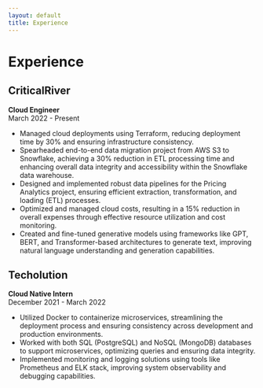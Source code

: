 ```yaml
---
layout: default
title: Experience
---
```


# Experience

## CriticalRiver
**Cloud Engineer**  
March 2022 - Present

- Managed cloud deployments using Terraform, reducing deployment time by 30% and ensuring infrastructure consistency.
- Spearheaded end-to-end data migration project from AWS S3 to Snowflake, achieving a 30% reduction in ETL processing time and enhancing overall data integrity and accessibility within the Snowflake data warehouse.
- Designed and implemented robust data pipelines for the Pricing Analytics project, ensuring efficient extraction, transformation, and loading (ETL) processes.
- Optimized and managed cloud costs, resulting in a 15% reduction in overall expenses through effective resource utilization and cost monitoring.
- Created and fine-tuned generative models using frameworks like GPT, BERT, and Transformer-based architectures to generate text, improving natural language understanding and generation capabilities.

## Techolution
**Cloud Native Intern**  
December 2021 - March 2022

- Utilized Docker to containerize microservices, streamlining the deployment process and ensuring consistency across development and production environments.
- Worked with both SQL (PostgreSQL) and NoSQL (MongoDB) databases to support microservices, optimizing queries and ensuring data integrity.
- Implemented monitoring and logging solutions using tools like Prometheus and ELK stack, improving system observability and debugging capabilities.
